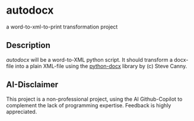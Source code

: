 # autodocx
a word-to-xml-to-print transformation project

## Description
*autodocx* will be a word-to-XML python script. It should transform a docx-file into a plain XML-file using the [python-docx](https://github.com/python-openxml/python-docx) library by (c) Steve Canny.

## AI-Disclaimer
This project is a non-professional project, using the AI Github-Copilot to complement the lack of programming expertise. Feedback is highly appreciated.
